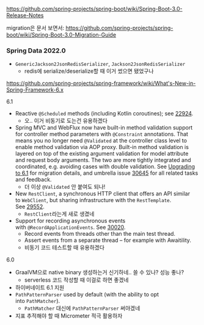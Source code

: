 https://github.com/spring-projects/spring-boot/wiki/Spring-Boot-3.0-Release-Notes

migration은 문서 보면서: https://github.com/spring-projects/spring-boot/wiki/Spring-Boot-3.0-Migration-Guide


### Spring Data 2022.0

- `GenericJackson2JsonRedisSerializer`, `Jackson2JsonRedisSerializer`
    - redis에 serialize/deserialize할 때 이거 썼으면 됐었구나



https://github.com/spring-projects/spring-framework/wiki/What's-New-in-Spring-Framework-6.x

6.1

- Reactive `@Scheduled` methods (including Kotlin coroutines); see [22924](https://github.com/spring-projects/spring-framework/pull/29924).
    - 오.. 이거 비동기로 도는건 유용하겠다
- Spring MVC and WebFlux now have built-in method validation support for controller method parameters with `@Constraint` annotations. That means you no longer need `@Validated` at the controller class level to enable method validation via AOP proxy. Built-in method validation is layered on top of the existing argument validation for model attribute and request body arguments. The two are more tightly integrated and coordinated, e.g. avoiding cases with double validation. See [Upgrading to 6.1](https://github.com/spring-projects/spring-framework/wiki/Upgrading-to-Spring-Framework-6.x#web-applications) for migration details, and umbrella issue [30645](https://github.com/spring-projects/spring-framework/issues/30645) for all related tasks and feedback.
    - 더 이상 `@Validated` 안 붙여도 되나!
- New `RestClient`, a synchronous HTTP client that offers an API similar to `WebClient`, but sharing infrastructure with the `RestTemplate`. See [29552](https://github.com/spring-projects/spring-framework/issues/29552).
    -  `RestClient`라는게 새로 생겼네
- Support for recording asynchronous events with `@RecordApplicationEvents`. See [30020](https://github.com/spring-projects/spring-framework/pull/30020).
    - Record events from threads other than the main test thread.
    - Assert events from a separate thread – for example with Awaitility.
    - 비동기 코드 테스트할 때 유용하겠다

6.0

- GraalVM으로 native binary 생성하는거 신기하네.. 쓸 수 있나? 성능 좋나?
    - serverless 코드 작성할 때 이걸로 하면 좋겠네
- 하이버네이트 6.1 지원
- `PathPatternParser` used by default (with the ability to opt into `PathMatcher`).
    - `PathMatcher` 대신에 `PathPatternParser` 써야겠네
- 지표 추적해야 할 때 Micrometer 적극 활용하자

